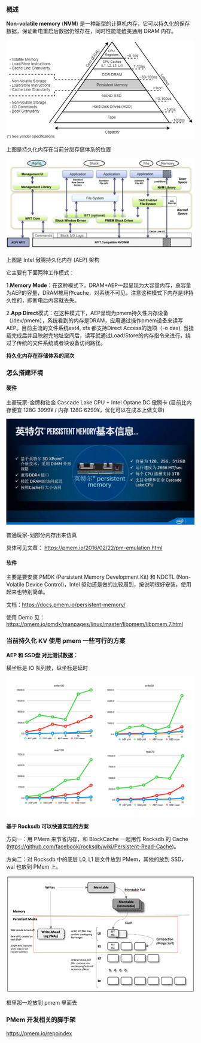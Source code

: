 ### **概述**

**Non-volatile memory** (**NVM**) 是一种新型的计算机内存，它可以持久化的保存数据，保证断电重启后数据仍然存在，同时性能能媲美通用 DRAM 内存。

![pmem_storage_pyramid](pmem_storage_pyramid.jpeg)

上图是持久化内存在当前分层存储体系的位置

![aepah](aepah.png)

上图是 Intel 傲腾持久化内存 (AEP) 架构

它主要有下面两种工作模式：

1.**Memory Mode**：在这种模式下，DRAM+AEP一起呈现为大容量内存，总容量为AEP的容量，DRAM被用作cache，对系统不可见，注意这种模式下内存是非持久性的，即断电后内容就丢失。

2.**App Direct**模式：在这种模式下，AEP呈现为pmem持久性内存设备（/dev/pmem），系统看到的内存是DRAM，应用通过操作pmem设备来读写AEP。目前主流的文件系统ext4, xfs 都支持Direct Access的选项（-o dax), 当挂载完成后并且映射完地址空间后，读写就通过Load/Store的内存指令来进行，绕过了传统的文件系统或者块设备访问路径。

**持久化内存在存储体系的层次**

### 怎么搭建环境

#### 硬件

土豪玩家-金牌和铂金 Cascade Lake CPU + Intel Optane DC 傲腾卡 (目前比内存便宜 128G 3999¥ / 内存 128G 6299¥，优化可以在成本上做文章) 

![pmem](pmem.jpeg)

普通玩家-划部分内存出来仿真 

具体可见文章： https://pmem.io/2016/02/22/pm-emulation.html

#### 软件

主要是要安装 PMDK (Persistent Memory Development Kit) 和 NDCTL (Non-Volatile Device Control)，Intel 驱动还是做的比较周到，按说明很好安装，使用起来也特别简单。

文档：https://docs.pmem.io/persistent-memory/

使用 Demo 见：https://pmem.io/pmdk/manpages/linux/master/libpmem/libpmem.7.html

### 当前持久化 KV 使用 pmem 一些可行的方案

**AEP 和 SSD盘 对比测试数据：**

横坐标是 IO 队列数，纵坐标是延时

![bench](bench.png)

**基于 Rocksdb 可以快速实现的方案**

方向一：用 PMem 来节省内存，和 BlockCache 一起用作 Rocksdb 的  Cache (https://github.com/facebook/rocksdb/wiki/Persistent-Read-Cache)。

方向二：对 Rocksdb 中的底层 L0, L1 层文件放到 PMem，其他的放到 SSD，wal 也放到 PMem 上。

![rocksdb](rocksdb.png)

框里那一坨放到 pmem 里面去

### PMem 开发相关的脚手架

https://pmem.io/repoindex